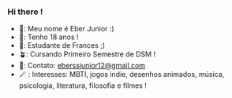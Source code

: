 ### Hi there !

- 🧋: Meu nome é Eber Junior :) 
- 🍂: Tenho 18 anos !
- 🐝: Estudante de Frances ;)
- 🪴: Cursando Primeiro Semestre de DSM ! 
- 🍰: Contato: eberssjunior12@gmail.com 
- 🪄 : Interesses: MBTI, jogos indie, desenhos animados, música, psicologia, literatura, filosofia e filmes !
